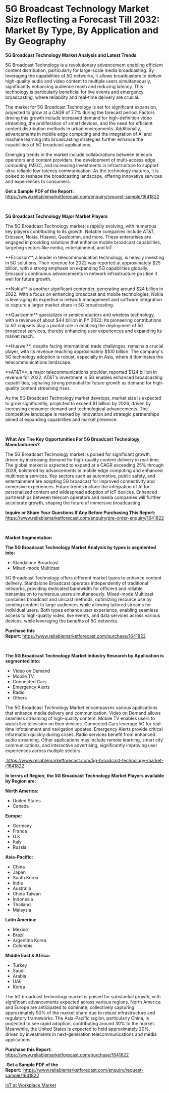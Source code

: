 <p><h1>5G Broadcast Technology Market Size Reflecting a Forecast Till 2032: Market By Type, By Application and By Geography</h1></p><p><strong>5G Broadcast Technology Market Analysis and Latest Trends</strong></p>
<p><p>5G Broadcast Technology is a revolutionary advancement enabling efficient content distribution, particularly for large-scale media broadcasting. By leveraging the capabilities of 5G networks, it allows broadcasters to deliver high-quality audio and video content to multiple users simultaneously, significantly enhancing audience reach and reducing latency. This technology is particularly beneficial for live events and emergency broadcasting, where reliability and real-time delivery are crucial.</p><p>The market for 5G Broadcast Technology is set for significant expansion, projected to grow at a CAGR of 7.7% during the forecast period. Factors driving this growth include increased demand for high-definition video streaming, the proliferation of smart devices, and the need for efficient content distribution methods in urban environments. Additionally, advancements in mobile edge computing and the integration of AI and machine learning into broadcasting strategies further enhance the capabilities of 5G broadcast applications.</p><p>Emerging trends in the market include collaborations between telecom operators and content providers, the development of multi-access edge computing (MEC), and increasing investments in infrastructure to support ultra-reliable low-latency communication. As the technology matures, it is poised to reshape the broadcasting landscape, offering innovative services and experiences to consumers.</p></p>
<p><strong>Get a Sample PDF of the Report:&nbsp;</strong> <a href="https://www.reliablemarketforecast.com/enquiry/request-sample/1641822?utm_campaign=2272&utm_medium=2&utm_source=Github&utm_content=ia&utm_term=15022025&utm_id=5g-broadcast-technology">https://www.reliablemarketforecast.com/enquiry/request-sample/1641822</a></p>
<p>&nbsp;</p>
<p><strong>5G Broadcast Technology Major Market Players</strong></p>
<p><p>The 5G Broadcast Technology market is rapidly evolving, with numerous key players contributing to its growth. Notable companies include AT&T, Ericsson, Nokia, Huawei, Qualcomm, and more. These enterprises are engaged in providing solutions that enhance mobile broadcast capabilities, targeting sectors like media, entertainment, and IoT.</p><p>**Ericsson**, a leader in telecommunication technology, is heavily investing in 5G solutions. Their revenue for 2022 was reported at approximately $25 billion, with a strong emphasis on expanding 5G capabilities globally. Ericsson's continuous advancements in network infrastructure position it well for future growth.</p><p>**Nokia** is another significant contender, generating around $24 billion in 2022. With a focus on enhancing broadcast and mobile technologies, Nokia is leveraging its expertise in network management and software integration to capture a larger market share in 5G broadcasting.</p><p>**Qualcomm** specializes in semiconductors and wireless technology, with a revenue of about $44 billion in FY 2022. Its pioneering contributions to 5G chipsets play a pivotal role in enabling the deployment of 5G broadcast services, thereby enhancing user experiences and expanding its market reach.</p><p>**Huawei**, despite facing international trade challenges, remains a crucial player, with its revenue reaching approximately $100 billion. The company's 5G technology adoption is robust, especially in Asia, where it dominates the telecommunications landscape.</p><p>**AT&T**, a major telecommunications provider, reported $124 billion in revenue for 2022. AT&T's investment in 5G enables enhanced broadcasting capabilities, signaling strong potential for future growth as demand for high-quality content streaming rises.</p><p>As the 5G Broadcast Technology market develops, market size is expected to grow significantly, projected to exceed $1 billion by 2026, driven by increasing consumer demand and technological advancements. The competitive landscape is marked by innovation and strategic partnerships aimed at expanding capabilities and market presence.</p></p>
<p>&nbsp;</p>
<p><strong>What Are The Key Opportunities For 5G Broadcast Technology Manufacturers?</strong></p>
<p><p>The 5G Broadcast Technology market is poised for significant growth, driven by increasing demand for high-quality content delivery in real-time. The global market is expected to expand at a CAGR exceeding 25% through 2028, bolstered by advancements in mobile edge computing and enhanced multimedia services. Key sectors such as automotive, public safety, and entertainment are adopting 5G broadcast for improved connectivity and immersive experiences. Future trends include the integration of AI for personalized content and widespread adoption of IoT devices. Enhanced partnerships between telecom operators and media companies will further accelerate growth, shaping the future of immersive broadcasting.</p></p>
<p><strong>Inquire or Share Your Questions If Any Before Purchasing This Report:</strong> <a href="https://www.reliablemarketforecast.com/enquiry/pre-order-enquiry/1641822?utm_campaign=2272&utm_medium=2&utm_source=Github&utm_content=ia&utm_term=15022025&utm_id=5g-broadcast-technology">https://www.reliablemarketforecast.com/enquiry/pre-order-enquiry/1641822</a></p>
<p>&nbsp;</p>
<p><strong>Market Segmentation</strong></p>
<p><strong>The 5G Broadcast Technology Market Analysis by types is segmented into:</strong></p>
<p><ul><li>Standalone Broadcast</li><li>Mixed-mode Multicast</li></ul></p>
<p><p>5G Broadcast Technology offers different market types to enhance content delivery. Standalone Broadcast operates independently of traditional networks, providing dedicated bandwidth for efficient and reliable transmission to numerous users simultaneously. Mixed-mode Multicast combines broadcast and unicast methods, optimizing resource use by sending content to large audiences while allowing tailored streams for individual users. Both types enhance user experience, enabling seamless access to high-quality video, live events, and data services across various devices, while leveraging the benefits of 5G networks.</p></p>
<p><strong>Purchase this Report:&nbsp;</strong><a href="https://www.reliablemarketforecast.com/purchase/1641822?utm_campaign=2272&utm_medium=2&utm_source=Github&utm_content=ia&utm_term=15022025&utm_id=5g-broadcast-technology">https://www.reliablemarketforecast.com/purchase/1641822</a></p>
<p>&nbsp;</p>
<p><strong>The 5G Broadcast Technology Market Industry Research by Application is segmented into:</strong></p>
<p><ul><li>Video on Demand</li><li>Mobile TV</li><li>Connected Cars</li><li>Emergency Alerts</li><li>Radio</li><li>Others</li></ul></p>
<p><p>The 5G Broadcast Technology Market encompasses various applications that enhance media delivery and communication. Video on Demand allows seamless streaming of high-quality content. Mobile TV enables users to watch live television on their devices. Connected Cars leverage 5G for real-time infotainment and navigation updates. Emergency Alerts provide critical information quickly during crises. Radio services benefit from enhanced audio streaming. Other applications may include remote learning, smart city communications, and interactive advertising, significantly improving user experiences across multiple sectors.</p></p>
<p><a href="https://www.reliablemarketforecast.com/5g-broadcast-technology-market-r1641822?utm_campaign=2272&utm_medium=2&utm_source=Github&utm_content=ia&utm_term=15022025&utm_id=5g-broadcast-technology">&nbsp;https://www.reliablemarketforecast.com/5g-broadcast-technology-market-r1641822</a></p>
<p><strong>In terms of Region, the 5G Broadcast Technology Market Players available by Region are:</strong></p>
<p>
    <p> <strong> North America: </strong>
        <ul>
            <li>United States</li>
            <li>Canada</li>
        </ul>
        </p> 
    <p> <strong> Europe: </strong>
        <ul>
            <li>Germany</li>
            <li>France</li>
            <li>U.K.</li>
            <li>Italy</li>
            <li>Russia</li>
        </ul>
        </p> 
    <p> <strong> Asia-Pacific: </strong>
        <ul>
            <li>China</li>
            <li>Japan</li>
            <li>South Korea</li>
            <li>India</li>
            <li>Australia</li>
            <li>China Taiwan</li>
            <li>Indonesia</li>
            <li>Thailand</li>
            <li>Malaysia</li>
        </ul>
        </p> 
    <p> <strong> Latin America: </strong>
        <ul>
            <li>Mexico</li>
            <li>Brazil</li>
            <li>Argentina Korea</li>
            <li>Colombia</li>
        </ul>
        </p> 
    <p> <strong> Middle East & Africa: </strong>
        <ul>
            <li>Turkey</li>
            <li>Saudi</li>
            <li>Arabia</li>
            <li>UAE</li>
            <li>Korea</li>
        </ul>
    </p>
    </p>
<p><p>The 5G broadcast technology market is poised for substantial growth, with significant advancements expected across various regions. North America and Europe are anticipated to dominate, collectively capturing approximately 50% of the market share due to robust infrastructure and regulatory frameworks. The Asia-Pacific region, particularly China, is projected to see rapid adoption, contributing around 30% to the market. Meanwhile, the United States is expected to hold approximately 20%, driven by investments in next-generation telecommunications and media applications.</p></p>
<p><strong>Purchase this Report: </strong><a href="https://www.reliablemarketforecast.com/purchase/1641822?utm_campaign=2272&utm_medium=2&utm_source=Github&utm_content=ia&utm_term=15022025&utm_id=5g-broadcast-technology">https://www.reliablemarketforecast.com/purchase/1641822</a></p>
<p>&nbsp;<strong>Get a Sample PDF of the Report:&nbsp;&nbsp;</strong><a href="https://www.reliablemarketforecast.com/enquiry/request-sample/1641822?utm_campaign=2272&utm_medium=2&utm_source=Github&utm_content=ia&utm_term=15022025&utm_id=5g-broadcast-technology">https://www.reliablemarketforecast.com/enquiry/request-sample/1641822</a></p>
<p><strong></strong></p>
<p><p><a href="https://github.com/arvelm4nthig/Market-Research-Report-List-1/blob/main/iot-at-workplace-market.md?utm_campaign=2272&utm_medium=2&utm_source=Github&utm_content=ia&utm_term=15022025&utm_id=5g-broadcast-technology">IoT at Workplace Market</a></p></p>